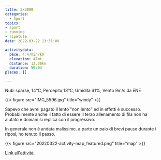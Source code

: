 ```yaml
---
title: 3x3000
categories: 
  - Sport
topics: 
- sport
- running
- ripetute
date: 2022-03-22 13:31:00

activitydata:
  pace: 4:47min/km
  elevation: 47mt
  distance: 12.36km
  duration: 59:04
places: []

---
```


Nubi sparse, 14°C, Percepito 13°C, Umidità 61%, Vento 9m/s da ENE

<!--more-->

{{< figure src="IMG_5596.jpg" title="windy" >}}

Sapevo che avrei pagato il lento "non lento" ed in effetti è successo. Probabilmente anche il fatto di essere il terzo allenamento di fila non ha aiutato e domani si replica con il progressivo.

In generale non è andata malissimo, a parte un paio di brevi pause durante i riposi, ho tenuto il passo.

{{<  figure src="20220322-activity-map_featured.png" title="map" >}}

[Link all'attività](https://strava.com/activities/6864131913).
